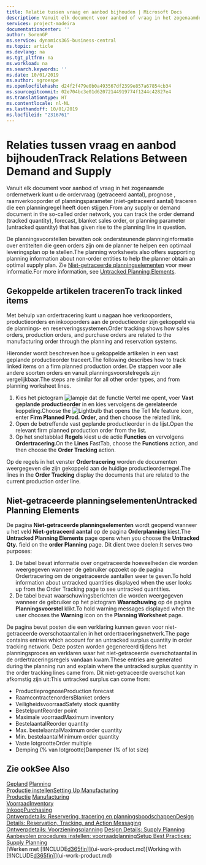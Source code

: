 ```yaml
---
title: Relatie tussen vraag en aanbod bijhouden | Microsoft Docs
description: Vanuit elk document voor aanbod of vraag in het zogenaamde ordernetwerk kunt u de ordervraag (getraceerd aantal), prognose , raamverkooporder of planningsparameter (niet-getraceerd aantal) traceren die een planningregel heeft doen stijgen.
services: project-madeira
documentationcenter: ''
author: SorenGP
ms.service: dynamics365-business-central
ms.topic: article
ms.devlang: na
ms.tgt_pltfrm: na
ms.workload: na
ms.search.keywords: ''
ms.date: 10/01/2019
ms.author: sgroespe
ms.openlocfilehash: d24f2f479e0b0a493567df2399e857a67854cb34
ms.sourcegitcommit: 02e704bc3e01d62072144919774f1244c42827e4
ms.translationtype: HT
ms.contentlocale: nl-NL
ms.lasthandoff: 10/01/2019
ms.locfileid: "2316761"
---
```

# <a name="track-relations-between-demand-and-supply"></a><span data-ttu-id="2b2f2-103">Relaties tussen vraag en aanbod bijhouden</span><span class="sxs-lookup"><span data-stu-id="2b2f2-103">Track Relations Between Demand and Supply</span></span>
<span data-ttu-id="2b2f2-104">Vanuit elk document voor aanbod of vraag in het zogenaamde ordernetwerk kunt u de ordervraag (getraceerd aantal), prognose , raamverkooporder of planningsparameter (niet-getraceerd aantal) traceren die een planningregel heeft doen stijgen.</span><span class="sxs-lookup"><span data-stu-id="2b2f2-104">From any supply or demand document in the so-called order network, you can track the order demand (tracked quantity), forecast, blanket sales order, or planning parameter (untracked quantity) that has given rise to the planning line in question.</span></span>

<span data-ttu-id="2b2f2-105">De planningsvoorstellen bevatten ook ondersteunende planninginformatie over entiteiten die geen orders zijn om de planner te helpen een optimaal leveringsplan op te stellen.</span><span class="sxs-lookup"><span data-stu-id="2b2f2-105">The planning worksheets also offers supporting planning information about non-order entities to help the planner obtain an optimal supply plan.</span></span> <span data-ttu-id="2b2f2-106">Zie [Niet-getraceerde planningselementen](production-how-track-demand-supply.md#untracked-planning-elements) voor meer informatie.</span><span class="sxs-lookup"><span data-stu-id="2b2f2-106">For more information, see [Untracked Planning Elements](production-how-track-demand-supply.md#untracked-planning-elements).</span></span>

## <a name="to-track-linked-items"></a><span data-ttu-id="2b2f2-107">Gekoppelde artikelen traceren</span><span class="sxs-lookup"><span data-stu-id="2b2f2-107">To track linked items</span></span>
<span data-ttu-id="2b2f2-108">Met behulp van ordertracering kunt u nagaan hoe verkooporders, productieorders en inkooporders aan de productieorder zijn gekoppeld via de plannings- en reserveringssystemen.</span><span class="sxs-lookup"><span data-stu-id="2b2f2-108">Order tracking shows how sales orders, production orders, and purchase orders are related to the manufacturing order through the planning and reservation systems.</span></span>

<span data-ttu-id="2b2f2-109">Hieronder wordt beschreven hoe u gekoppelde artikelen in een vast geplande productieorder traceert.</span><span class="sxs-lookup"><span data-stu-id="2b2f2-109">The following describes how to track linked items on a firm planned production order.</span></span> <span data-ttu-id="2b2f2-110">De stappen voor alle andere soorten orders en vanuit planningsvoorstelregels zijn vergelijkbaar.</span><span class="sxs-lookup"><span data-stu-id="2b2f2-110">The steps are similar for all other order types, and from planning worksheet lines.</span></span>

1. <span data-ttu-id="2b2f2-111">Kies het pictogram ![lampje dat de functie Vertel me opent](media/ui-search/search_small.png "Vertel me wat u wilt doen"), voer **Vast geplande productieorder** in en kies vervolgens de gerelateerde koppeling.</span><span class="sxs-lookup"><span data-stu-id="2b2f2-111">Choose the ![Lightbulb that opens the Tell Me feature](media/ui-search/search_small.png "Tell me what you want to do") icon, enter **Firm Planned Prod. Order**, and then choose the related link.</span></span>
2. <span data-ttu-id="2b2f2-112">Open de betreffende vast geplande productieorder in de lijst.</span><span class="sxs-lookup"><span data-stu-id="2b2f2-112">Open the relevant firm planned production order from the list.</span></span>
3. <span data-ttu-id="2b2f2-113">Op het sneltabblad **Regels** kiest u de actie **Functies** en vervolgens **Ordertracering**.</span><span class="sxs-lookup"><span data-stu-id="2b2f2-113">On the **Lines** FastTab, choose the **Functions** action, and then choose the **Order Tracking** action.</span></span>

<span data-ttu-id="2b2f2-114">Op de regels in het venster **Ordertracering** worden de documenten weergegeven die zijn gekoppeld aan de huidige productieorderregel.</span><span class="sxs-lookup"><span data-stu-id="2b2f2-114">The lines in the **Order Tracking** display the documents that are related to the current production order line.</span></span>

## <a name="untracked-planning-elements"></a><span data-ttu-id="2b2f2-115">Niet-getraceerde planningselementen</span><span class="sxs-lookup"><span data-stu-id="2b2f2-115">Untracked Planning Elements</span></span>
<span data-ttu-id="2b2f2-116">De pagina **Niet-getraceerde planningselementen** wordt geopend wanneer u het veld **Niet-getraceerd aantal** op de pagina **Orderplanning** kiest.</span><span class="sxs-lookup"><span data-stu-id="2b2f2-116">The **Untracked Planning Elements** page opens when you choose the **Untracked Qty.** field on the **order Planning** page.</span></span> <span data-ttu-id="2b2f2-117">Dit dient twee doelen:</span><span class="sxs-lookup"><span data-stu-id="2b2f2-117">It serves two purposes:</span></span>

1. <span data-ttu-id="2b2f2-118">De tabel bevat informatie over ongetraceerde hoeveelheden die worden weergegeven wanneer de gebruiker opzoekt op de pagina Ordertracering om de ongetraceerde aantallen weer te geven.</span><span class="sxs-lookup"><span data-stu-id="2b2f2-118">To hold information about untracked quantities displayed when the user looks up from the Order Tracking page to see untracked quantities.</span></span>
2. <span data-ttu-id="2b2f2-119">De tabel bevat waarschuwingsberichten die worden weergegeven wanneer de gebruiker op het pictogram **Waarschuwing** op de pagina **Planningsvoorstel** klikt.</span><span class="sxs-lookup"><span data-stu-id="2b2f2-119">To hold warning messages displayed when the user chooses the **Warning** icon on the **Planning Worksheet** page.</span></span>

<span data-ttu-id="2b2f2-120">De pagina bevat posten die een verklaring kunnen geven voor niet-getraceerde overschotaantallen in het ordertraceringsnetwerk.</span><span class="sxs-lookup"><span data-stu-id="2b2f2-120">The page contains entries which account for an untracked surplus quantity in order tracking network.</span></span> <span data-ttu-id="2b2f2-121">Deze posten worden gegenereerd tijdens het planningsproces en verklaren waar het niet-getraceerde overschotaantal in de ordertraceringsregels vandaan kwam.</span><span class="sxs-lookup"><span data-stu-id="2b2f2-121">These entries are generated during the planning run and explain where the untracked surplus quantity in the order tracking lines came from.</span></span> <span data-ttu-id="2b2f2-122">Dit niet-getraceerde overschot kan afkomstig zijn uit:</span><span class="sxs-lookup"><span data-stu-id="2b2f2-122">This untracked surplus can come from:</span></span>

- <span data-ttu-id="2b2f2-123">Productieprognose</span><span class="sxs-lookup"><span data-stu-id="2b2f2-123">Production forecast</span></span>
- <span data-ttu-id="2b2f2-124">Raamcontractenorders</span><span class="sxs-lookup"><span data-stu-id="2b2f2-124">Blanket orders</span></span>
- <span data-ttu-id="2b2f2-125">Veiligheidsvoorraad</span><span class="sxs-lookup"><span data-stu-id="2b2f2-125">Safety stock quantity</span></span>
- <span data-ttu-id="2b2f2-126">Bestelpunt</span><span class="sxs-lookup"><span data-stu-id="2b2f2-126">Reorder point</span></span>
- <span data-ttu-id="2b2f2-127">Maximale voorraad</span><span class="sxs-lookup"><span data-stu-id="2b2f2-127">Maximum inventory</span></span>
- <span data-ttu-id="2b2f2-128">Bestelaantal</span><span class="sxs-lookup"><span data-stu-id="2b2f2-128">Reorder quantity</span></span>
- <span data-ttu-id="2b2f2-129">Max. bestelaantal</span><span class="sxs-lookup"><span data-stu-id="2b2f2-129">Maximum order quantity</span></span>
- <span data-ttu-id="2b2f2-130">Min. bestelaantal</span><span class="sxs-lookup"><span data-stu-id="2b2f2-130">Minimum order quantity</span></span>
- <span data-ttu-id="2b2f2-131">Vaste lotgrootte</span><span class="sxs-lookup"><span data-stu-id="2b2f2-131">Order multiple</span></span>
- <span data-ttu-id="2b2f2-132">Demping (% van lotgrootte)</span><span class="sxs-lookup"><span data-stu-id="2b2f2-132">Dampener (% of lot size)</span></span>

## <a name="see-also"></a><span data-ttu-id="2b2f2-133">Zie ook</span><span class="sxs-lookup"><span data-stu-id="2b2f2-133">See Also</span></span>  
<span data-ttu-id="2b2f2-134">[Gepland](production-planning.md) </span><span class="sxs-lookup"><span data-stu-id="2b2f2-134">[Planning](production-planning.md) </span></span>  
[<span data-ttu-id="2b2f2-135">Productie instellen</span><span class="sxs-lookup"><span data-stu-id="2b2f2-135">Setting Up Manufacturing</span></span>](production-configure-production-processes.md)  
<span data-ttu-id="2b2f2-136">[Productie](production-manage-manufacturing.md)  </span><span class="sxs-lookup"><span data-stu-id="2b2f2-136">[Manufacturing](production-manage-manufacturing.md)  </span></span>  
[<span data-ttu-id="2b2f2-137">Voorraad</span><span class="sxs-lookup"><span data-stu-id="2b2f2-137">Inventory</span></span>](inventory-manage-inventory.md)  
[<span data-ttu-id="2b2f2-138">Inkoop</span><span class="sxs-lookup"><span data-stu-id="2b2f2-138">Purchasing</span></span>](purchasing-manage-purchasing.md)  
[<span data-ttu-id="2b2f2-139">Ontwerpdetails: Reservering, tracering en planningsboodschappen</span><span class="sxs-lookup"><span data-stu-id="2b2f2-139">Design Details: Reservation, Tracking, and Action Messaging</span></span>](design-details-reservation-order-tracking-and-action-messaging.md)  
<span data-ttu-id="2b2f2-140">[Ontwerpdetails: Voorzieningsplanning](design-details-supply-planning.md) </span><span class="sxs-lookup"><span data-stu-id="2b2f2-140">[Design Details: Supply Planning](design-details-supply-planning.md) </span></span>  
[<span data-ttu-id="2b2f2-141">Aanbevolen procedures instellen: voorraadplanning</span><span class="sxs-lookup"><span data-stu-id="2b2f2-141">Setup Best Practices: Supply Planning</span></span>](setup-best-practices-supply-planning.md)  
<span data-ttu-id="2b2f2-142">[Werken met [!INCLUDE[d365fin](includes/d365fin_md.md)]](ui-work-product.md)</span><span class="sxs-lookup"><span data-stu-id="2b2f2-142">[Working with [!INCLUDE[d365fin](includes/d365fin_md.md)]](ui-work-product.md)</span></span>
